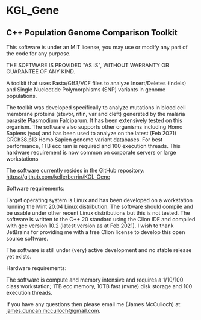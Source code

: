 KGL_Gene
========

C++ Population Genome Comparison Toolkit
----------------------------------------

This software is under an MIT license, you may use or modify any part of the code for any purpose.

THE SOFTWARE IS PROVIDED "AS IS", WITHOUT WARRANTY OR GUARANTEE OF ANY KIND.

A toolkit that uses Fasta/Gff3/VCF files to analyze Insert/Deletes (Indels) and Single Nucleotide Polymorphisms (SNP)
variants in genome populations.

The toolkit was developed specifically to analyze mutations in blood cell 
membrane proteins (stevor, rifin, var and cleft) generated by the malaria parasite Plasmodium
Falciparum. It has been extensively tested on this organism. The software also supports other 
organisms including Homo Sapiens (you) and has been used to analyze on the latest (Feb 2021) 
GRCh38.p13 Homo Sapien genome variant databases. For best performance, 1TB ecc ram is required 
and 100 execution threads. 
This hardware requirement is now common on corporate servers or large workstations
  

The software currently resides in the GitHub repository:
https://github.com/kellerberrin/KGL_Gene

Software requirements:

Target operating system is Linux and has been developed on a workstation 
running the Mint 20.04 Linux distribution. The software should compile and be usable under 
other recent Linux distributions but this is not tested.
The software is written to the C++ 20 standard using the Clion IDE and compiled 
with gcc version 10.2 (latest version as at Feb 2021).
I wish to thank JetBrains for providing me with a free Clion license to develop 
this open source software.

The software is still under (very) active development and no stable release yet exists.

Hardware requirements:

The software is compute and memory intensive and requires a 1/10/100 class workstation; 
1TB ecc memory, 10TB fast (nvme) disk storage and 100 execution threads. 


If you have any questions then please email me
(James McCulloch) at: james.duncan.mcculloch@gmail.com.


